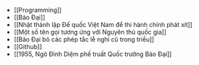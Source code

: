 - [[Programming]]
- [[Bảo Đại]]
- [[Nhật thành lập Đế quốc Việt Nam để thi hành chính phát xít]]
- [[Một số tên gọi tương ứng với Nguyên thủ quốc gia]]
- [[Bảo Đại bỏ các phép tắc lễ nghi cũ trong triều]]
- [[Github]]
- [[1955, Ngô Đình Diệm phế truất Quốc trưởng Bảo Đại]]
